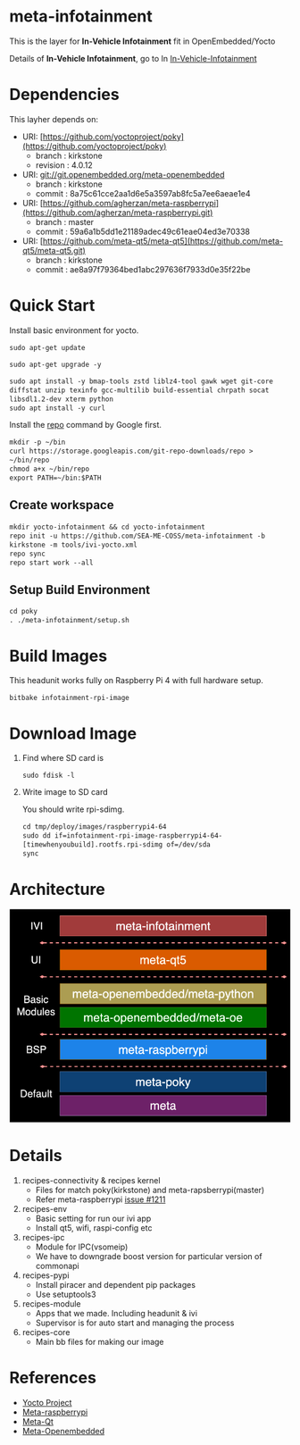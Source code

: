 # meta-infotainment

This is the layer for **In-Vehicle Infotainment** fit in OpenEmbedded/Yocto

Details of **In-Vehicle Infotainment**, go to In [In-Vehicle-Infotainment](https://github.com/SEA-ME-COSS/In-Vehicle-Infotainment)

# Dependencies

This layher depends on:

- URI: [https://github.com/yoctoproject/poky](https://github.com/yoctoproject/poky)
    - branch : kirkstone
    - revision : 4.0.12
- URI: [git://git.openembedded.org/meta-openembedded](https://git.openembedded.org/meta-openembedded//)
    - branch : kirkstone
    - commit : 8a75c61cce2aa1d6e5a3597ab8fc5a7ee6aeae1e4
- URI: [https://github.com/agherzan/meta-raspberrypi](https://github.com/agherzan/meta-raspberrypi.git)
    - branch : master
    - commit : 59a6a1b5dd1e21189adec49c61eae04ed3e70338
- URI: [https://github.com/meta-qt5/meta-qt5](https://github.com/meta-qt5/meta-qt5.git)
    - branch : kirkstone
    - commit : ae8a97f79364bed1abc297636f7933d0e35f22be

# Quick Start

Install basic environment for yocto.

```
sudo apt-get update
```

```
sudo apt-get upgrade -y
```

```
sudo apt install -y bmap-tools zstd liblz4-tool gawk wget git-core diffstat unzip texinfo gcc-multilib build-essential chrpath socat libsdl1.2-dev xterm python
sudo apt install -y curl

```

Install the [repo](https://source.android.com/docs/setup/download/downloading?hl=ko#installing-repo) command by Google first.

```
mkdir -p ~/bin
curl https://storage.googleapis.com/git-repo-downloads/repo > ~/bin/repo
chmod a+x ~/bin/repo
export PATH=~/bin:$PATH

```

## Create workspace

```
mkdir yocto-infotainment && cd yocto-infotainment
repo init -u https://github.com/SEA-ME-COSS/meta-infotainment -b kirkstone -m tools/ivi-yocto.xml
repo sync
repo start work --all

```

## Setup Build Environment

```
cd poky
. ./meta-infotainment/setup.sh

```

# Build Images

This headunit works fully on Raspberry Pi 4 with full hardware setup.

```
bitbake infotainment-rpi-image

```

# Download Image

1. Find where SD card is
    
    ```
    sudo fdisk -l

    ```
    
2. Write image to SD card
    
    You should write rpi-sdimg.
    
    ```
    cd tmp/deploy/images/raspberrypi4-64
    sudo dd if=infotainment-rpi-image-raspberrypi4-64-[timewhenyoubuild].rootfs.rpi-sdimg of=/dev/sda
    sync

    ```
    

# Architecture

![metainfotianmentstructure.png](./images/metainfotianmentstructure.png)

# Details

1. recipes-connectivity & recipes kernel
    - Files for match poky(kirkstone) and meta-rapsberrypi(master)
    - Refer meta-raspberrypi [issue #1211](https://github.com/agherzan/meta-raspberrypi/issues/1211)
2. recipes-env
    - Basic setting for run our ivi app
    - Install qt5, wifi, raspi-config etc
3. recipes-ipc
    - Module for IPC(vsomeip)
    - We have to downgrade boost version for particular version of commonapi
4. recipes-pypi
    - Install piracer and dependent pip packages
    - Use setuptools3
5. recipes-module
    - Apps that we made. Including headunit & ivi
    - Supervisor is for auto start and managing the process
6. recipes-core
    - Main bb files for making our image

# References

- [Yocto Project](https://docs.yoctoproject.org/4.0.12/migration-guides/migration-4.0.html)
- [Meta-raspberrypi](https://meta-raspberrypi.readthedocs.io/en/latest/index.html)
- [Meta-Qt](https://koansoftware.com/pub/talks/QtDay-2019/QtDay2019-Koan.pdf)
- [Meta-Openembedded](https://layers.openembedded.org/layerindex/branch/master/layers/)
